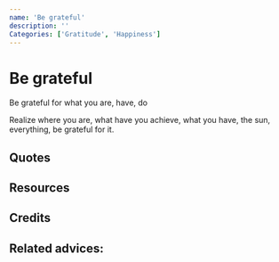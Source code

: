 ```yaml
---
name: 'Be grateful'
description: ''
Categories: ['Gratitude', 'Happiness']
---
```

# Be grateful

Be grateful for what you are, have, do

Realize where you are, what have you achieve, what you have, the sun, everything, be grateful for it.

## Quotes

## Resources

## Credits

## Related advices:
